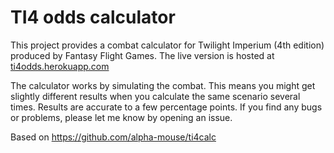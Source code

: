 # TI4 odds calculator
This project provides a combat calculator for Twilight Imperium (4th edition) produced by Fantasy Flight Games. The live version is hosted at [ti4odds.herokuapp.com](https://ti4odds.herokuapp.com)

The calculator works by simulating the combat. This means you might get slightly different results when you calculate the same scenario several times. Results are accurate to a few percentage points. If you find any bugs or problems, please let me know by opening an issue.

Based on https://github.com/alpha-mouse/ti4calc
